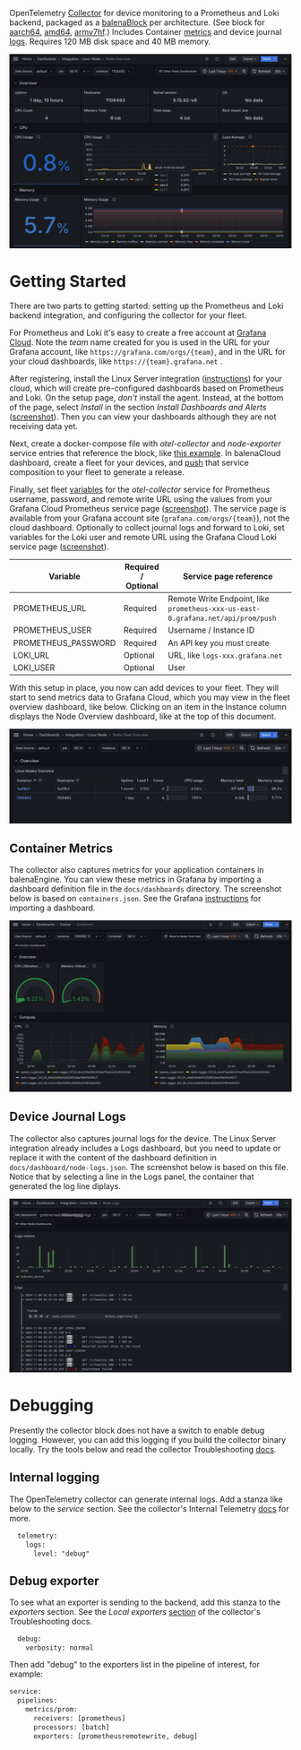 OpenTelemetry [Collector](https://opentelemetry.io/docs/collector/) for device monitoring to a Prometheus and Loki backend, packaged as a [balenaBlock](https://docs.balena.io/learn/develop/blocks/#using-your-block-in-other-projects) per architecture. (See block for [aarch64](https://hub.balena.io/blocks/2068757/otel-collector-device-prom-aarch64), [amd64](https://hub.balena.io/blocks/2068764/otel-collector-device-prom-amd64), [armv7hf](https://hub.balena.io/blocks/2068759/otel-collector-device-prom-armv7hf).) Includes Container [metrics](#container-metrics) and device journal [logs](#device-journal-logs). Requires 120 MB disk space and 40 MB memory.

![Node overview](docs/node-overview.png)

# Getting Started
There are two parts to getting started: setting up the Prometheus and Loki backend integration, and configuring the collector for your fleet.

For Prometheus and Loki it's easy to create a free account at [Grafana Cloud](https://grafana.com/products/cloud/). Note the *team* name created for you is used in the URL for your Grafana account, like `https://grafana.com/orgs/{team}`, and in the URL for your cloud dashboards, like `https://{team}.grafana.net` .

After registering, install the Linux Server integration ([instructions](https://grafana.com/docs/grafana-cloud/monitor-infrastructure/integrations/get-started/)) for your cloud, which will create pre-configured dashboards based on Prometheus and Loki. On the setup page, *don't* install the agent. Instead, at the bottom of the page, select *Install* in the section *Install Dashboards and Alerts* ([screenshot](docs/install-linux-integration.png)). Then you can view your dashboards although they are not receiving data yet.

Next, create a docker-compose file with  *otel-collector* and *node-exporter* service entries that reference the block, like [this example](https://github.com/balena-io-experimental/otel-collector-device-prom/blob/master/docs/example). In balenaCloud dashboard, create a fleet for your devices, and [push](https://docs.balena.io/learn/deploy/deployment/#balena-push) that service composition to your fleet to generate a release.

Finally, set fleet [variables](https://docs.balena.io/learn/manage/variables/#fleet-wide-variables) for the *otel-collector* service for Prometheus username, password, and remote write URL using the values from your Grafana Cloud Prometheus service page ([screenshot](docs/prometheus-config.png)). The service page is available from your Grafana account site (`grafana.com/orgs/{team}`), not the cloud dashboard. Optionally to collect journal logs and forward to Loki, set variables for the Loki user and remote URL using the Grafana Cloud Loki service page ([screenshot](docs/loki-config.png)).

| Variable | Required / Optional |Service page reference |
| -------- | ------------------- | ---------------------- |
| PROMETHEUS_URL | Required | Remote Write Endpoint, like `prometheus-xxx-us-east-0.grafana.net/api/prom/push` |
| PROMETHEUS_USER | Required | Username / Instance ID |
| PROMETHEUS_PASSWORD | Required | An API key you must create |
| LOKI_URL | Optional | URL, like `logs-xxx.grafana.net` |
| LOKI_USER | Optional | User |


With this setup in place, you now can add devices to your fleet. They will start to send metrics data to Grafana Cloud, which you may view in the fleet overview dashboard, like below. Clicking on an item in the Instance column displays the Node Overview dashboard, like at the top of this document.

![Fleet overview](docs/fleet-overview.png)

## Container Metrics
The collector also captures metrics for your application containers in balenaEngine. You can view these metrics in Grafana by importing a dashboard definition file in the `docs/dashboards` directory. The screenshot below is based on `containers.json`. See the Grafana [instructions](https://grafana.com/docs/grafana/latest/dashboards/manage-dashboards/#export-and-import-dashboards) for importing a dashboard.

![Containers](docs/containers.png)

## Device Journal Logs
The collector also captures journal logs for the device. The Linux Server integration already includes a Logs dashboard, but you need to update or replace it with the content of the dashboard definition in `docs/dashboard/node-logs.json`. The screenshot below is based on this file. Notice that by selecting a line in the Logs panel, the container that generated the log line diplays.

![Logs](docs/logs.png)

# Debugging
Presently the collector block does not have a switch to enable debug logging. However, you can add this logging if you build the collector binary locally. Try the tools below and read the collector Troubleshooting [docs](https://opentelemetry.io/docs/collector/troubleshooting/).

## Internal logging
The OpenTelemetry collector can generate internal logs. Add a stanza like below to the *service* section. See the collector's Internal Telemetry [docs](https://opentelemetry.io/docs/collector/internal-telemetry/) for more.

```
  telemetry:
    logs:
      level: "debug"
```

## Debug exporter
To see what an exporter is sending to the backend, add this stanza to the *exporters* section. See the *Local exporters* [section](https://opentelemetry.io/docs/collector/troubleshooting/#local-exporters) of the collector's Troubleshooting docs.

```
  debug:
    verbosity: normal
```

Then add "debug" to the exporters list in the pipeline of interest, for example:

```
service:
  pipelines:
    metrics/prom:
      receivers: [prometheus]
      processors: [batch]
      exporters: [prometheusremotewrite, debug]
```
